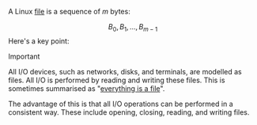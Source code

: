 A Linux [file](Files.md) is a sequence of $m$ bytes:

$$B_0, B_1, \dots, B_{m-1}$$
Here's a key point:

> [!IMPORTANT]
> All I/O devices, such as networks, disks, and terminals, are modelled as files. All I/O is performed by reading and writing these files. This is sometimes summarised as "[everything is a file](https://en.wikipedia.org/wiki/Everything_is_a_file)".

The advantage of this is that all I/O operations can be performed in a consistent way. These include opening, closing, reading, and writing files.

